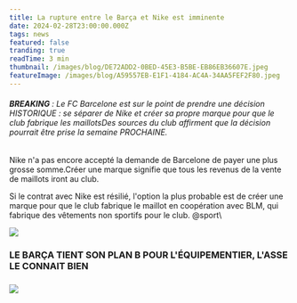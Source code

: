 ```yaml
---
title: La rupture entre le Barça et Nike est imminente
date: 2024-02-28T23:00:00.000Z
tags: news
featured: false
tranding: true
readTime: 3 min
thumbnail: /images/blog/DE72ADD2-0BED-45E3-B5BE-EB86EB36607E.jpeg
featureImage: /images/blog/A59557EB-E1F1-4184-AC4A-34AA5FEF2F80.jpeg
---
```


###### **BREAKING** : Le FC Barcelone est sur le point de prendre une décision HISTORIQUE : se séparer de Nike et créer sa propre marque pour que le club fabrique les maillotsDes sources du club affirment que la décision pourrait être prise la semaine PROCHAINE.

Nike n'a pas encore accepté la demande de Barcelone de payer une plus grosse somme.Créer une marque signifie que tous les revenus de la vente de maillots iront au club.

Si le contrat avec Nike est résilié, l'option la plus probable est de créer une marque pour que le club fabrique le maillot en coopération avec BLM, qui fabrique des vêtements non sportifs pour le club. @sport\\

![](/images/blog/4AFA0F49-0739-47CD-A8D4-3E620A216822.jpeg)

### LE BARÇA TIENT SON PLAN B POUR L'ÉQUIPEMENTIER, L'ASSE LE CONNAIT BIEN

### ![](/BDD05498-D9E7-4C5A-BB87-EA4744939B8E.jpeg)
